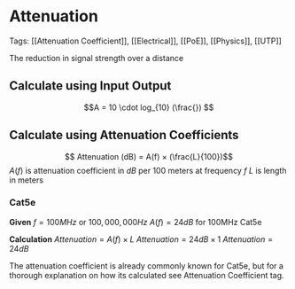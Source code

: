 # Attenuation
Tags: [[Attenuation Coefficient]], [[Electrical]], [[PoE]], [[Physics]], [[UTP]]

The reduction in signal strength over a distance

## Calculate using Input Output
$$A = 10 \cdot log_{10} (\frac{}) $$


## Calculate using Attenuation Coefficients
$$ Attenuation (dB) = A(f) × (\frac{L}{100})$$
$A(f)$ is attenuation coefficient in $dB$ per 100 meters at frequency $f$
$L$ is length in meters


### Cat5e
**Given**
$f = 100MHz$ or $100,000,000Hz$
$A(f) = 24dB$ for 100MHz Cat5e

**Calculation**
$Attenuation = A(f) × L$ 
$Attenuation = 24dB × 1$ 
$Attenuation = 24dB$

The attenuation coefficient is already commonly known for Cat5e, but for a thorough explanation on how its calculated see Attenuation Coefficient tag.
### 
